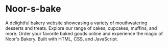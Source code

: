 # Noor-s-bake
A delightful bakery website showcasing a variety of mouthwatering desserts and treats. Explore our range of cakes, cupcakes, muffins, and more. Order your favorite baked goods online and experience the magic of Noor's Bakery. Built with HTML, CSS, and JavaScript.
